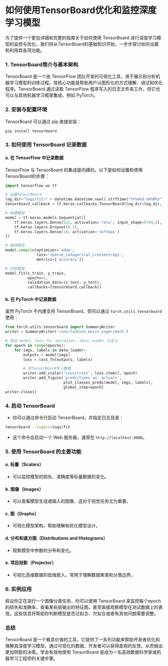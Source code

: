 # 如何使用TensorBoard优化和监控深度学习模型

为了提供一个更加详细和完整的指南关于如何使用 TensorBoard 进行深度学习模型的监控与优化，我们将从TensorBoard的基础知识开始，一步步探讨如何设置和利用其各项功能。

### 1. TensorBoard简介与基本架构

TensorBoard 是一个由 TensorFlow 团队开发的可视化工具，用于展示和分析机器学习模型的训练过程。其核心功能是帮助用户以图形化的方式理解、调试和优化程序。TensorBoard 通过读取 TensorFlow 程序写入的日志文件来工作，但它也可以与其他机器学习框架集成，例如 PyTorch。

### 2. 安装与配置环境

TensorBoard 可以通过 pip 直接安装：

```bash
pip install tensorboard
```

### 3. 如何使用 TensorBoard 记录数据

#### a. 在 TensorFlow 中记录数据

TensorFlow 与 TensorBoard 的集成是内建的。以下是如何设置和使用TensorBoard的步骤：

```python
import tensorflow as tf

# 设置TensorBoard
log_dir="logs/fit/" + datetime.datetime.now().strftime("%Y%m%d-%H%M%S")
tensorboard_callback = tf.keras.callbacks.TensorBoard(log_dir=log_dir, histogram_freq=1)

# 构建模型
model = tf.keras.models.Sequential([
    tf.keras.layers.Dense(512, activation='relu', input_shape=(784,)),
    tf.keras.layers.Dropout(0.2),
    tf.keras.layers.Dense(10, activation='softmax')
])

# 编译模型
model.compile(optimizer='adam',
              loss='sparse_categorical_crossentropy',
              metrics=['accuracy'])

# 训练模型
model.fit(x_train, y_train,
          epochs=5,
          validation_data=(x_test, y_test),
          callbacks=[tensorboard_callback])
```

#### b. 在 PyTorch 中记录数据

虽然 PyTorch 不内建支持 TensorBoard，但可以通过 `torch.utils.tensorboard` 使用：

```python
from torch.utils.tensorboard import SummaryWriter
writer = SummaryWriter('runs/fashion_mnist_experiment')

# 假设 model, loss_fn, optimizer, data_loader 已定义
for epoch in range(epochs):
    for imgs, labels in data_loader:
        outputs = model(imgs)
        loss = loss_fn(outputs, labels)

        # 向TensorBoard写入数据
        writer.add_scalar('Loss/train', loss.item(), epoch)
        writer.add_figure('predictions vs. actuals',
                          plot_classes_preds(model, imgs, labels),
                          global_step=epoch)
writer.close()
```

### 4. 启动 TensorBoard

- 你可以通过命令行启动 TensorBoard，并指定日志目录：
  
```bash
tensorboard --logdir=logs/fit
```

- 这个命令会启动一个 Web 服务器，通常在 `http://localhost:6006`。

### 5. 使用 TensorBoard 的主要功能

#### a. 标量（Scalars）

- 可以监控模型的损失、准确度等标量数据的变化。

#### b. 图像（Images）

- 可以查看模型生成或输入的图像，这对于视觉任务尤为重要。

#### c. 图（Graphs）

- 可视化模型架构，帮助理解和优化模型设计。

#### d. 分布和直方图（Distributions and Histograms）

- 观察模型中参数的分布和变化。

#### e. 项目投影（Projector）

- 可视化高维数据的低维嵌入，常用于理解数据聚类和分类边界。

### 6. 实例应用

假设你正在进行一个图像分类任务，你可以使用 TensorBoard 来监控每个epoch的损失和准确率，查看某些层输出的特征图，甚至直接观察模型在测试数据上的表现。这些信息将帮助你判断模型是否过拟合、欠拟合或者有其他问题需要调整。

### 总结

TensorBoard 是一个极具价值的工具，它提供了一系列功能来帮助开发者优化和理解其深度学习模型。通过可视化的数据，开发者可以获得直观的反馈，从而做出更加明智的决策。学会有效地使用 TensorBoard 是成为一名高效数据科学家或机器学习工程师的关键步骤。